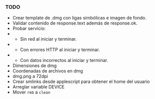 ### TODO

* Crear template de .dmg con ligas simbólicas e imagen de fondo.
* Validar contenido de response.text además de response.ok.
* Probar servicio:
* * Sin red al iniciar y terminar.
* * Con errores HTTP al iniciar y terminar.
* * Con datos incorrectos al iniciar y terminar.
* Dimensiones de dmg
* Coordenadas de archivos en dmg
* dmg.png a 72dpi
* Crear smlinks desde applescript para obtener el home del usuario
* Arreglar variable DEVICE
* Mover ```rm```s a ```clean```